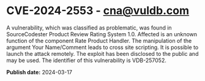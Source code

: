 # CVE-2024-2553 - cna@vuldb.com

A vulnerability, which was classified as problematic, was found in SourceCodester Product Review Rating System 1.0. Affected is an unknown function of the component Rate Product Handler. The manipulation of the argument Your Name/Comment leads to cross site scripting. It is possible to launch the attack remotely. The exploit has been disclosed to the public and may be used. The identifier of this vulnerability is VDB-257052.

**Publish date:** 2024-03-17

